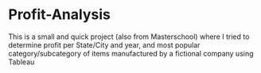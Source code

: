 # Profit-Analysis
This is a small and quick project (also from Masterschool) where I tried to determine profit per State/City and year, and most popular category/subcategory of items manufactured by a fictional company using Tableau

